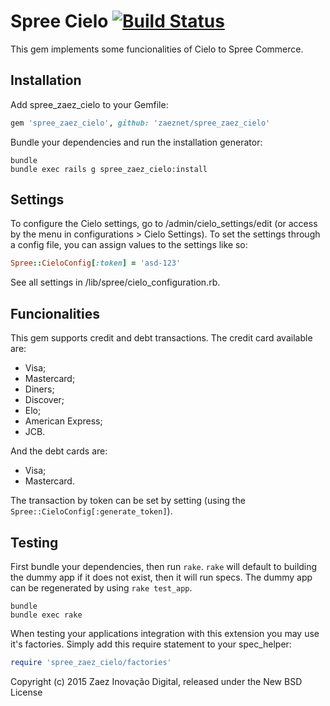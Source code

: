 Spree Cielo [![Build Status](https://travis-ci.org/zaeznet/spree_zaez_cielo.svg?branch=master)](https://travis-ci.org/zaeznet/spree_zaez_cielo)
==============

This gem implements some funcionalities of Cielo to Spree Commerce.

Installation
------------

Add spree_zaez_cielo to your Gemfile:

```ruby
gem 'spree_zaez_cielo', github: 'zaeznet/spree_zaez_cielo'
```

Bundle your dependencies and run the installation generator:

```shell
bundle
bundle exec rails g spree_zaez_cielo:install
```

Settings
-------

To configure the Cielo settings, go to /admin/cielo_settings/edit (or access by the menu in configurations > Cielo Settings).
To set the settings through a config file, you can assign values to the settings like so:

```ruby
Spree::CieloConfig[:token] = 'asd-123'
```

See all settings in /lib/spree/cielo_configuration.rb.

Funcionalities
-------

This gem supports credit and debt transactions. The credit card available are:

* Visa;
* Mastercard;
* Diners;
* Discover;
* Elo;
* American Express;
* JCB.

And the debt cards are:

* Visa;
* Mastercard.

The transaction by token can be set by setting (using the `Spree::CieloConfig[:generate_token]`).

Testing
-------

First bundle your dependencies, then run `rake`. `rake` will default to building the dummy app if it does not exist, then it will run specs. The dummy app can be regenerated by using `rake test_app`.

```shell
bundle
bundle exec rake
```

When testing your applications integration with this extension you may use it's factories.
Simply add this require statement to your spec_helper:

```ruby
require 'spree_zaez_cielo/factories'
```

Copyright (c) 2015 Zaez Inovação Digital, released under the New BSD License
